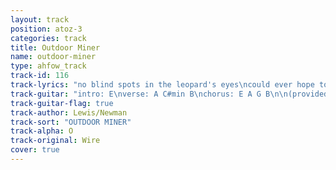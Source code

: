 ```yaml
---
layout: track
position: atoz-3
categories: track
title: Outdoor Miner
name: outdoor-miner
type: ahfow_track
track-id: 116
track-lyrics: "no blind spots in the leopard's eyes\ncould ever hope to jeopardize\nthe lives of lambs\nthe shepherd cries\n\nan afterlife for a silverfish\neternal dust, less ticklish\nthan a clean room\na houseguest's wish\n\n(chorus)\nhe lies on his side\nis he trying to hide\nin fact it's the earth \nwhich he's known since birth\n\nface worker, a serpentine miner\na roof falls, an underliner\nof leaf structure\nthe egg timer"
track-guitar: "intro: E\nverse: A C#min B\nchorus: E A G B\n\n(provided by brad)"
track-guitar-flag: true
track-author: Lewis/Newman
track-sort: "OUTDOOR MINER"
track-alpha: O
track-original: Wire
cover: true
---
```

